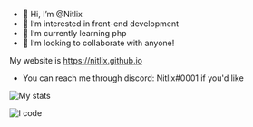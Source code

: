 - 👋 Hi, I’m @Nitlix
- 👀 I’m interested in front-end development
- 🌱 I’m currently learning php
- 💞️ I’m looking to collaborate with anyone!



My website is https://nitlix.github.io
- You can reach me through discord: Nitlix#0001 if you'd like


![My stats](https://github-readme-stats.vercel.app/api?username=nitlix&show_icons=true&theme=vision-friendly-dark)

![I code](https://github-readme-stats.vercel.app/api/top-langs/?username=nitlix&theme=vision-friendly-dark&count_private=true)

